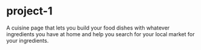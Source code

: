 # project-1

A cuisine page that lets you build your food dishes with whatever ingredients you have at home and help you search for your local market for your ingredients.